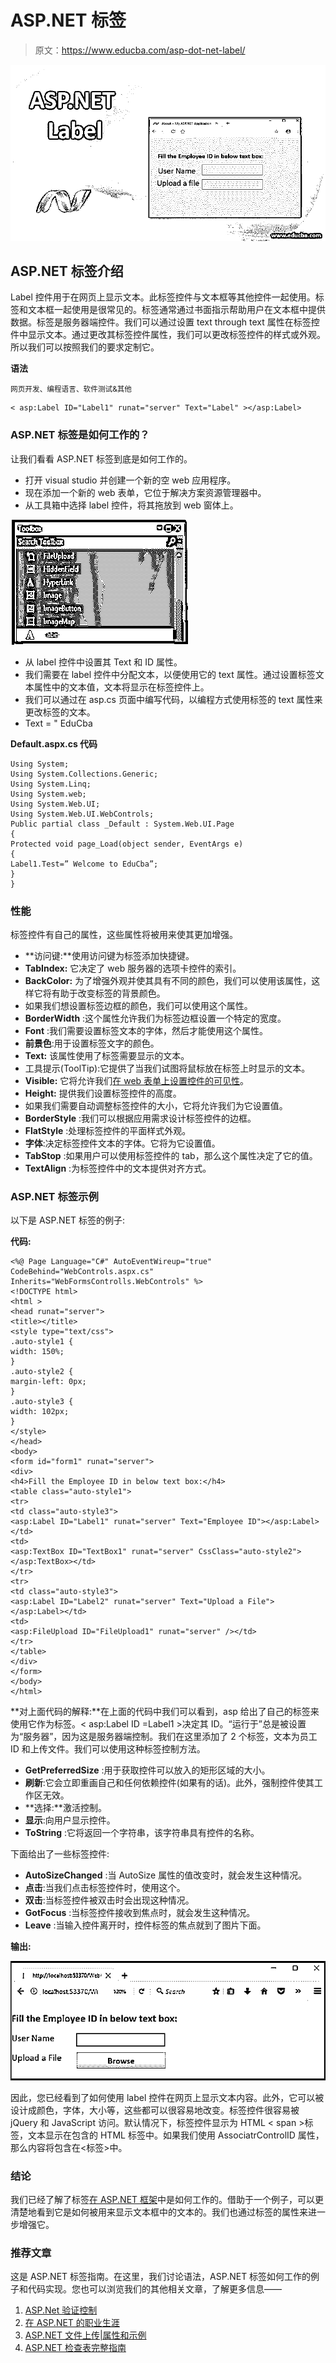 # ASP.NET 标签

> 原文：<https://www.educba.com/asp-dot-net-label/>

![asp.net label](img/7b2c3b916bb7c7d78138fba2d3cfb029.png)



## ASP.NET 标签介绍

Label 控件用于在网页上显示文本。此标签控件与文本框等其他控件一起使用。标签和文本框一起使用是很常见的。标签通常通过书面指示帮助用户在文本框中提供数据。标签是服务器端控件。我们可以通过设置 text through text 属性在标签控件中显示文本。通过更改其标签控件属性，我们可以更改标签控件的样式或外观。所以我们可以按照我们的要求定制它。

**语法**

<small>网页开发、编程语言、软件测试&其他</small>

```
< asp:Label ID="Label1" runat="server" Text="Label" ></asp:Label>
```

### ASP.NET 标签是如何工作的？

让我们看看 ASP.NET 标签到底是如何工作的。

*   打开 visual studio 并创建一个新的空 web 应用程序。
*   现在添加一个新的 web 表单，它位于解决方案资源管理器中。
*   从工具箱中选择 label 控件，将其拖放到 web 窗体上。

![asp.net label - 1](img/4e4a57f2368b2569c8cef6cf9715e4e0.png)



*   从 label 控件中设置其 Text 和 ID 属性。
*   我们需要在 label 控件中分配文本，以便使用它的 text 属性。通过设置标签文本属性中的文本值，文本将显示在标签控件上。
*   我们可以通过在 asp.cs 页面中编写代码，以编程方式使用标签的 text 属性来更改标签的文本。
*   Text = " EduCba

**Default.aspx.cs 代码**

```
Using System;
Using System.Collections.Generic;
Using System.Linq;
Using System.web;
Using System.Web.UI;
Using System.Web.UI.WebControls;
Public partial class _Default : System.Web.UI.Page
{
Protected void page_Load(object sender, EventArgs e)
{
Label1.Test=” Welcome to EduCba”;
}
}
```

### 性能

标签控件有自己的属性，这些属性将被用来使其更加增强。

*   **访问键:**使用访问键为标签添加快捷键。
*   **TabIndex:** 它决定了 web 服务器的选项卡控件的索引。
*   **BackColor:** 为了增强外观并使其具有不同的颜色，我们可以使用该属性，这样它将有助于改变标签的背景颜色。
*   如果我们想设置标签边框的颜色，我们可以使用这个属性。
*   **BorderWidth** :这个属性允许我们为标签边框设置一个特定的宽度。
*   **Font** :我们需要设置标签文本的字体，然后才能使用这个属性。
*   **前景色**:用于设置标签文字的颜色。
*   **Text:** 该属性使用了标签需要显示的文本。
*   工具提示(ToolTip):它提供了当我们试图将鼠标放在标签上时显示的文本。
*   **Visible:** 它将允许我们[在 web 表单上设置控件的可见性](https://www.educba.com/css-visibility/)。
*   **Height:** 提供我们设置标签控件的高度。
*   如果我们需要自动调整标签控件的大小，它将允许我们为它设置值。
*   **BorderStyle** :我们可以根据应用需求设计标签控件的边框。
*   **FlatStyle** :处理标签控件的平面样式外观。
*   **字体**:决定标签控件文本的字体。它将为它设置值。
*   **TabStop** :如果用户可以使用标签控件的 tab，那么这个属性决定了它的值。
*   **TextAlign** :为标签控件中的文本提供对齐方式。

### ASP.NET 标签示例

以下是 ASP.NET 标签的例子:

**代码:**

```
<%@ Page Language="C#" AutoEventWireup="true" CodeBehind="WebControls.aspx.cs"
Inherits="WebFormsControlls.WebControls" %>
<!DOCTYPE html>
<html >
<head runat="server">
<title></title>
<style type="text/css">
.auto-style1 {
width: 150%;
}
.auto-style2 {
margin-left: 0px;
}
.auto-style3 {
width: 102px;
}
</style>
</head>
<body>
<form id="form1" runat="server">
<div>
<h4>Fill the Employee ID in below text box:</h4>
<table class="auto-style1">
<tr>
<td class="auto-style3">
<asp:Label ID="Label1" runat="server" Text="Employee ID"></asp:Label></td>
<td>
<asp:TextBox ID="TextBox1" runat="server" CssClass="auto-style2"></asp:TextBox></td>
</tr>
<tr>
<td class="auto-style3">
<asp:Label ID="Label2" runat="server" Text="Upload a File"></asp:Label></td>
<td>
<asp:FileUpload ID="FileUpload1" runat="server" /></td>
</tr>
</table>
</div>
</form>
</body>
</html>
```

**对上面代码的解释:**在上面的代码中我们可以看到，asp 给出了自己的标签来使用它作为标签。< asp:Label ID =Label1 >决定其 ID。“运行于”总是被设置为“服务器”，因为这是服务器端控制。我们在这里添加了 2 个标签，文本为员工 ID 和上传文件。我们可以使用这种标签控制方法。

*   **GetPreferredSize** :用于获取控件可以放入的矩形区域的大小。
*   **刷新**:它会立即重画自己和任何依赖控件(如果有的话)。此外，强制控件使其工作区无效。
*   **选择:**激活控制。
*   **显示**:向用户显示控件。
*   **ToString** :它将返回一个字符串，该字符串具有控件的名称。

下面给出了一些标签控件:

*   **AutoSizeChanged** :当 AutoSize 属性的值改变时，就会发生这种情况。
*   **点击**:当我们点击标签控件时，使用这个。
*   **双击**:当标签控件被双击时会出现这种情况。
*   **GotFocus** :当标签控件接收到焦点时，就会发生这种情况。
*   **Leave** :当输入控件离开时，控件标签的焦点就到了图片下面。

**输出:**

![asp.net label - 2](img/be8fefb69dbef024764ced2d2062cf79.png)



因此，您已经看到了如何使用 label 控件在网页上显示文本内容。此外，它可以被设计成颜色，字体，大小等，这些都可以很容易地改变。标签控件很容易被 jQuery 和 JavaScript 访问。默认情况下，标签控件显示为 HTML < span >标签，文本显示在包含的 HTML 标签中。如果我们使用 AssociatrControlID 属性，那么内容将包含在<标签>中。

### 结论

我们已经了解了标签[在 ASP.NET 框架](https://www.educba.com/asp-dot-net-framework/)中是如何工作的。借助于一个例子，可以更清楚地看到它是如何被用来显示文本框中的文本的。我们也通过标签的属性来进一步增强它。

### 推荐文章

这是 ASP.NET 标签指南。在这里，我们讨论语法，ASP.NET 标签如何工作的例子和代码实现。您也可以浏览我们的其他相关文章，了解更多信息——

1.  [ASP.Net 验证控制](https://www.educba.com/asp-dot-net-validation-controls/)
2.  [在 ASP.NET 的职业生涯](https://www.educba.com/career-in-asp-dot-net/)
3.  [ASP.NET 文件上传|属性和示例](https://www.educba.com/asp-dot-net-fileupload/)
4.  [ASP.NET 检查表完整指南](https://www.educba.com/asp-dot-net-checkbox-list/)